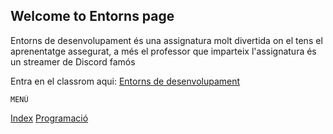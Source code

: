 ## Welcome to Entorns page

Entorns de desenvolupament és una assignatura molt divertida on el tens el aprenentatge assegurat, a més el professor que imparteix l'assignatura és un streamer de Discord famós

Entra en el classrom aqui: [Entorns de desenvolupament](https://edu.google.com/intl/es/products/classroom/)

    MENÚ
[Index](index.md)
[Programació](https://albertofbm.github.io/Practica-1-Entorns/programacio.md)
